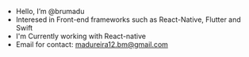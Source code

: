 - Hello, I’m @brumadu
- Interesed in Front-end frameworks such as React-Native, Flutter and Swift
- I'm Currently working with React-native
- Email for contact: madureira12.bm@gmail.com
